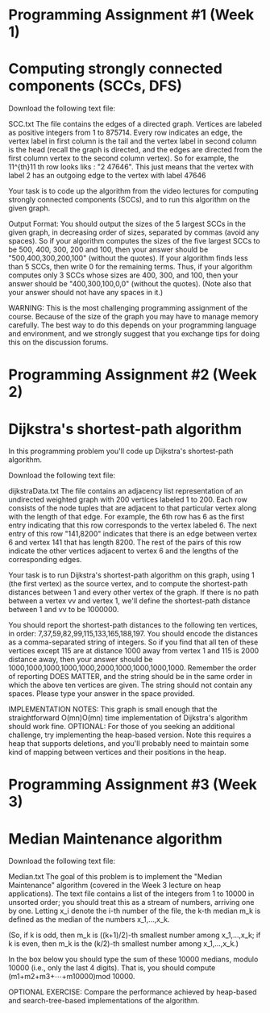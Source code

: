 # Programming Assignment #1 (Week 1)
# Computing strongly connected components (SCCs, DFS)

Download the following text file:

SCC.txt
The file contains the edges of a directed graph. Vertices are labeled as positive integers from 1 to 875714. Every row indicates an edge, the vertex label in first column is the tail and the vertex label in second column is the head (recall the graph is directed, and the edges are directed from the first column vertex to the second column vertex). So for example, the 11^{th}11
th
  row looks liks : "2 47646". This just means that the vertex with label 2 has an outgoing edge to the vertex with label 47646

Your task is to code up the algorithm from the video lectures for computing strongly connected components (SCCs), and to run this algorithm on the given graph.

Output Format: You should output the sizes of the 5 largest SCCs in the given graph, in decreasing order of sizes, separated by commas (avoid any spaces). So if your algorithm computes the sizes of the five largest SCCs to be 500, 400, 300, 200 and 100, then your answer should be "500,400,300,200,100" (without the quotes). If your algorithm finds less than 5 SCCs, then write 0 for the remaining terms. Thus, if your algorithm computes only 3 SCCs whose sizes are 400, 300, and 100, then your answer should be "400,300,100,0,0" (without the quotes). (Note also that your answer should not have any spaces in it.)

WARNING: This is the most challenging programming assignment of the course. Because of the size of the graph you may have to manage memory carefully. The best way to do this depends on your programming language and environment, and we strongly suggest that you exchange tips for doing this on the discussion forums.


# Programming Assignment #2 (Week 2)
# Dijkstra's shortest-path algorithm

In this programming problem you'll code up Dijkstra's shortest-path algorithm.

Download the following text file:

dijkstraData.txt
The file contains an adjacency list representation of an undirected weighted graph with 200 vertices labeled 1 to 200. Each row consists of the node tuples that are adjacent to that particular vertex along with the length of that edge. For example, the 6th row has 6 as the first entry indicating that this row corresponds to the vertex labeled 6. The next entry of this row "141,8200" indicates that there is an edge between vertex 6 and vertex 141 that has length 8200. The rest of the pairs of this row indicate the other vertices adjacent to vertex 6 and the lengths of the corresponding edges.

Your task is to run Dijkstra's shortest-path algorithm on this graph, using 1 (the first vertex) as the source vertex, and to compute the shortest-path distances between 1 and every other vertex of the graph. If there is no path between a vertex vv and vertex 1, we'll define the shortest-path distance between 1 and vv to be 1000000.

You should report the shortest-path distances to the following ten vertices, in order: 7,37,59,82,99,115,133,165,188,197. You should encode the distances as a comma-separated string of integers. So if you find that all ten of these vertices except 115 are at distance 1000 away from vertex 1 and 115 is 2000 distance away, then your answer should be 1000,1000,1000,1000,1000,2000,1000,1000,1000,1000. Remember the order of reporting DOES MATTER, and the string should be in the same order in which the above ten vertices are given. The string should not contain any spaces. Please type your answer in the space provided.

IMPLEMENTATION NOTES: This graph is small enough that the straightforward O(mn)O(mn) time implementation of Dijkstra's algorithm should work fine. OPTIONAL: For those of you seeking an additional challenge, try implementing the heap-based version. Note this requires a heap that supports deletions, and you'll probably need to maintain some kind of mapping between vertices and their positions in the heap.

# Programming Assignment #3 (Week 3)
# Median Maintenance algorithm

Download the following text file:

Median.txt
The goal of this problem is to implement the "Median Maintenance" algorithm (covered in the Week 3 lecture on heap applications). The text file contains a list of the integers from 1 to 10000 in unsorted order; you should treat this as a stream of numbers, arriving one by one. Letting x_i​	  denote the i-th number of the file, the k-th median m_k ​is defined as the median of the numbers x_1,...,x_k.

(So, if k is odd, then m_k is ((k+1)/2)-th smallest number among x_1,...,x_k; if k is even, then m_k is the (k/2)-th smallest number among x_1,...,x_k.)

In the box below you should type the sum of these 10000 medians, modulo 10000 (i.e., only the last 4 digits). That is, you should compute (m1+m2+m3+⋯+m10000)mod 10000.

OPTIONAL EXERCISE: Compare the performance achieved by heap-based and search-tree-based implementations of the algorithm.
